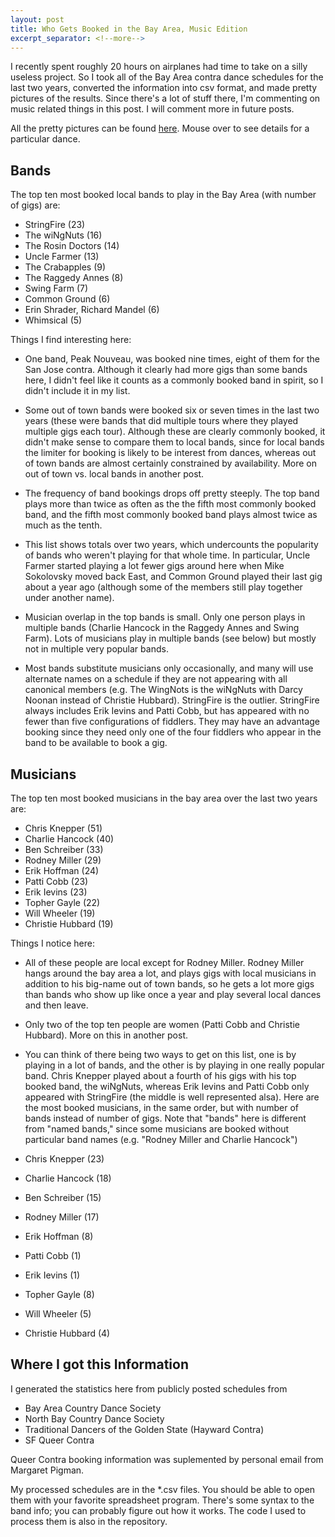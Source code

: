 ```yaml
---
layout: post
title: Who Gets Booked in the Bay Area, Music Edition
excerpt_separator: <!--more-->
---
```


I recently spent roughly 20 hours on airplanes had time to take on a silly useless project.  So I took all of the Bay Area contra dance schedules for the last two years, converted the information into csv format, and made pretty pictures of the results.  Since there's a lot of stuff there, I'm commenting on music related things in this post.  I will comment more in future posts.

<!--more-->

All the pretty pictures can be found [here](/contra_bookings.html).  Mouse over to see details for a particular dance.

## Bands

The top ten most booked local bands to play in the Bay Area (with number of gigs) are:

* StringFire (23)
* The wiNgNuts (16)
* The Rosin Doctors (14)
* Uncle Farmer (13)
* The Crabapples (9)
* The Raggedy Annes (8)
* Swing Farm (7)
* Common Ground (6)
* Erin Shrader, Richard Mandel (6)
* Whimsical (5)

Things I find interesting here:

* One band, Peak Nouveau, was booked nine times, eight of them for the San Jose contra.  Although it clearly had more gigs than some bands here, I didn't feel like it counts as a commonly booked band in spirit, so I didn't include it in my list.

* Some out of town bands were booked six or seven times in the last two years (these were bands that did multiple tours where they played multiple gigs each tour).  Although these are clearly commonly booked, it didn't make sense to compare them to local bands, since for local bands the limiter for booking is likely to be interest from dances, whereas out of town bands are almost certainly constrained by availability.  More on out of town vs. local bands in another post.

* The frequency of band bookings drops off pretty steeply.  The top band plays more than twice as often as the the fifth most commonly booked band, and the fifth most commonly booked band plays almost twice as much as the tenth.

* This list shows totals over two years, which undercounts the popularity of bands who weren't playing for that whole time.  In particular, Uncle Farmer started playing a lot fewer gigs around here when Mike Sokolovsky moved back East, and Common Ground played their last gig about a year ago (although some of the members still play together under another name).

* Musician overlap in the top bands is small.  Only one person plays in multiple bands (Charlie Hancock in the Raggedy Annes and Swing Farm).  Lots of musicians play in multiple bands (see below) but mostly not in multiple very popular bands.

* Most bands substitute musicians only occasionally, and many will use alternate names on a schedule if they are not appearing with all canonical members (e.g. The WingNots is the wiNgNuts with Darcy Noonan instead of Christie Hubbard).  StringFire is the outlier.  StringFire always includes Erik Ievins and Patti Cobb, but has appeared with no fewer than five configurations of fiddlers.  They may have an advantage booking since they need only one of the four fiddlers who appear in the band to be available to book a gig.

## Musicians

The top ten most booked musicians in the bay area over the last two years are:

* Chris Knepper (51)
* Charlie Hancock (40)
* Ben Schreiber (33)
* Rodney Miller (29)
* Erik Hoffman (24)
* Patti Cobb (23)
* Erik Ievins (23)
* Topher Gayle (22)
* Will Wheeler (19)
* Christie Hubbard (19)

Things I notice here:

* All of these people are local except for Rodney Miller.  Rodney Miller hangs around the bay area a lot, and plays gigs with local musicians in addition to his big-name out of town bands, so he gets a lot more gigs than bands who show up like once a year and play several local dances and then leave.

* Only two of the top ten people are women (Patti Cobb and Christie Hubbard).  More on this in another post.

* You can think of there being two ways to get on this list, one is by playing in a lot of bands, and the other is by playing in one really popular band.  Chris Knepper played about a fourth of his gigs with his top booked band, the wiNgNuts, whereas Erik Ievins and Patti Cobb only appeared with StringFire (the middle is well represented alsa).  Here are the most booked musicians, in the same order, but with number of bands instead of number of gigs.  Note that "bands" here is different from "named bands," since some musicians are booked without particular band names (e.g. "Rodney Miller and Charlie Hancock")

 * Chris Knepper (23)
 * Charlie Hancock (18)
 * Ben Schreiber (15)
 * Rodney Miller (17)
 * Erik Hoffman (8)
 * Patti Cobb (1)
 * Erik Ievins (1)
 * Topher Gayle (8)
 * Will Wheeler (5)
 * Christie Hubbard (4)

## Where I got this Information

I generated the statistics here from publicly posted schedules from

* Bay Area Country Dance Society
* North Bay Country Dance Society
* Traditional Dancers of the Golden State (Hayward Contra)
* SF Queer Contra

Queer Contra booking information was suplemented by personal email from Margaret Pigman.

My processed schedules are in the *.csv files.  You should be able to open them with your favorite spreadsheet program.  There's some syntax to the band info; you can probably figure out how it works.  The code I used to process them is also in the repository.
